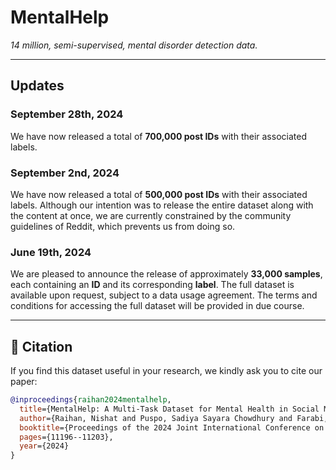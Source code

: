 # **MentalHelp**  
*14 million, semi-supervised, mental disorder detection data.*

---

## **Updates**

### **September 28th, 2024**

We have now released a total of **700,000 post IDs** with their associated labels. 

### **September 2nd, 2024**

We have now released a total of **500,000 post IDs** with their associated labels. Although our intention was to release the entire dataset along with the content at once, we are currently constrained by the community guidelines of Reddit, which prevents us from doing so.

### **June 19th, 2024**

We are pleased to announce the release of approximately **33,000 samples**, each containing an **ID** and its corresponding **label**. The full dataset is available upon request, subject to a data usage agreement. The terms and conditions for accessing the full dataset will be provided in due course.


---

## 📝 **Citation**

If you find this dataset useful in your research, we kindly ask you to cite our paper:

```bibtex
@inproceedings{raihan2024mentalhelp,
  title={MentalHelp: A Multi-Task Dataset for Mental Health in Social Media},
  author={Raihan, Nishat and Puspo, Sadiya Sayara Chowdhury and Farabi, Shafkat and Bucur, Ana-Maria and Ranasinghe, Tharindu and Zampieri, Marcos},
  booktitle={Proceedings of the 2024 Joint International Conference on Computational Linguistics, Language Resources and Evaluation (LREC-COLING 2024)},
  pages={11196--11203},
  year={2024}
}
